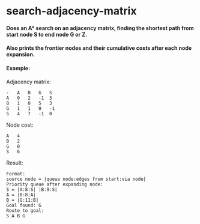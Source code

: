 # search-adjacency-matrix

#### Does an A* search on an adjacency matrix, finding the shortest path from start node S to end node G or Z.
#### Also prints the frontier nodes and their cumulative costs after each node expansion.

#### Example:
Adjacency matrix:
```
-	A	B	G	S
A	0	2	-1	3
B	1	0	5	3
G	1	1	0	-1
S	4	7	-1	0
```
Node cost:
```
A	4
B	2
G	0
S	6
```
Result:
```
Format:
source node = |queue node:edges from start:via node|
Priority queue after expanding node:
S = |A:8:S| |B:9:S| 
A = |B:8:A| 
B = |G:11:B| 
Goal found: G
Route to goal:
S A B G
```
